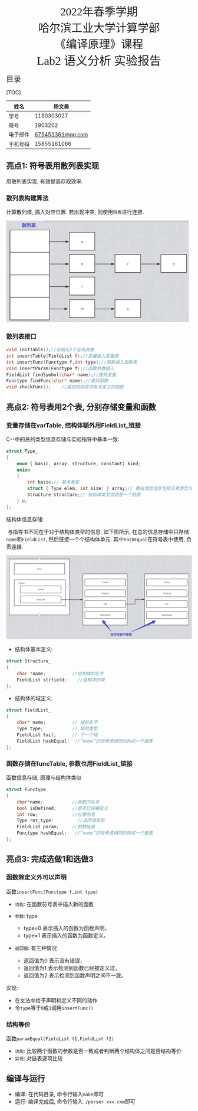<div align = "center"><span style='font-size:30px;font-family:宋体;'>2022年春季学期</span></div>

<div align = "center"><span style='font-size:30px;font-family:宋体;'>哈尔滨工业大学计算学部</span></div>

<div align = "center"><span style='font-size:30px;font-family:宋体;'>《编译原理》课程</span></div>



<div align = "center"><span style='font-size:32px;font-family:宋体;'>Lab2 语义分析 实验报告</span></div>







<span style='font-size:20px;font-family:宋体;'>目录</span>

[TOC]





| 姓名     | 杨文昊           |
| -------- | ---------------- |
| 学号     | 1190303027       |
| 班号     | 1903202          |
| 电子邮件 | 675451361@qq.com |
| 手机号码 | 15855161066      |

<div STYLE="page-break-after: always;"></div>

## 亮点1: 符号表用散列表实现

用散列表实现, 有效提高存取效率.

### 散列表构建算法

计算散列值, 插入对应位置. 若出现冲突, 则使用`链表`进行连接.

<img src="images/Compiler_Lab2/image-20220415201026178.png" alt="image-20220415201026178" style="zoom:67%;" />

### 散列表接口

```c
void initTable();//初始化2个全局表格
int insertTable(FieldList f);//变量插入变量表
int insertFunc(Functype f,int type);//函数插入函数表
void insertParam(Functype f);//函数参数插入
FieldList findSymbol(char* name);//查找变量
Functype findFunc(char* name);//查找函数
void checkFunc();    //最后检验是否有未定义的函数
```



## 亮点2: 符号表用2个表, 分别存储变量和函数

### 变量存储在varTable, 结构体额外用FieldList_链接

C--中的总的类型信息存储与实验指导中基本⼀致: 

```c
struct Type_
{
	enum { basic, array, structure, constant} kind;
	union
	{
		int basic;// 基本类型
		struct { Type elem; int size; } array;// 数组类型信息包括元素类型与数组大小构成
		Structure structure;// 结构体类型信息是一个链表
	} u;
};
```

结构体信息存储: 

​	与指导书不同在于对于结构体类型的信息, 如下图所示, 在总的信息存储中只存储`name`和`FieldList`, 然后链接一个个结构体单元. 其中`hashEqual`在符号表中使用, 负责连接.

![image-20220415200034896](images/Compiler_Lab2/image-20220415200034896.png)

- 结构体基本定义:

```c
struct Structure_
{
	char *name;          //结构体的名字
	FieldList strfield;    //结构体的域
};
```

- 结构体的域定义: 

```c
struct FieldList_
{
	char* name;	         // 域的名字
	Type type;	         // 域的类型
	FieldList tail;	     // 下一个域
	FieldList hashEqual;  //”name“的哈希值相同的构成一个链表
};
```

### 函数存储在funcTable, 参数也用FieldList_链接

函数信息存储, 原理与结构体类似

```c
struct Functype_
{
	char*name;           //函数的名字
	bool isDefined;      //是否已经被定义
	int row;             //位置信息
	Type ret_type;         //返回值类型
	FieldList param;     //参数链表
	Functype hashEqual;   //”name“的哈希值相同的构成一个链表
};
```



## 亮点3: 完成选做1和选做3

### 函数除定义外可以声明

函数`insertFunc(Functype f,int type)` 

- `功能`: 在函数符号表中插⼊新的函数

- `参数`: type
  - type=0 表示插入的函数为函数声明， 
  - type=1 表示插入的函数为函数定义。
- `返回值`: 有三种情况
  - 返回值为0 表示没有错误，
  - 返回值为1 表示检测到函数已经被定义过，
  - 返回值为2 表示检测到函数声明之间不⼀致。

实现:

- 在文法中给予声明和定义不同的动作
- 令`type`等于`0`或`1`调用`insertFunc()`

### 结构等价

函数`paramEqual(FieldList f1,FieldList f2) `

- `功能`: 比较两个函数的参数是否⼀致或者判断两个结构体之间是否结构等价
- `实现`: 对链表逐项比较



## 编译与运行

- 编译: 在代码目录, 命令行输入`make`即可
- 运行: 编译完成后, 命令行输入`./parser xxx.cmm`即可

